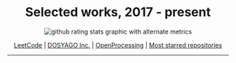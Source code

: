 <h1 align=center>Selected works, 2017 - present</h1>


<p align=center>
  <img align=center alt="github rating stats graphic with alternate metrics" src="https://github-readme-stats.vercel.app/api?username=crisdosyago&show_icons=true&theme=blueberry&hide_border=true&count_private=true">
</p>

<p align=center>
  <a href=https://leetcode.com/dosyago/>LeetCode</a> | <a href=https://dosyago.com>DOSYAGO Inc.</a> | <a href=https://openprocessing.org/user/15252?view=sketches>OpenProcessing</a> | <a href=https://github.com/crisdosyago?tab=repositories&q=&type=&language=&sort=stargazers>Most starred repositories</a>
</p>

<hr>


